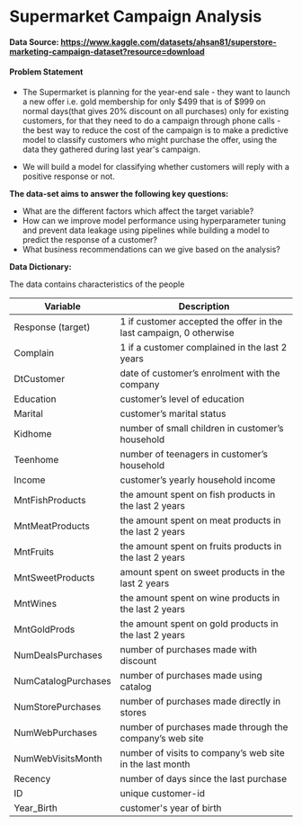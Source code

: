 # Supermarket Campaign Analysis
#### Data Source: https://www.kaggle.com/datasets/ahsan81/superstore-marketing-campaign-dataset?resource=download

#### Problem Statement
* The Supermarket is planning for the year-end sale - they want to launch a new offer i.e. gold membership for only $499 that is of $999 on normal days(that gives 20% discount on all purchases) only for existing customers, for that they need to do a campaign through phone calls - the best way to reduce the cost of the campaign is to make a predictive model to classify customers who might purchase the offer, using the data they gathered during last year's campaign.


* We will build a model for classifying whether customers will reply with a positive response or not.


**The data-set aims to answer the following key questions:**
* What are the different factors which affect the target variable?
* How can we improve model performance using hyperparameter tuning and prevent data leakage using pipelines while building a model to predict the response of a customer? 
* What business recommendations can we give based on the analysis?

**Data Dictionary:**

The data contains characteristics of the people

| Variable            | Description                                                        |
|---------------------|--------------------------------------------------------------------|
| Response (target)   | 1 if customer accepted the offer in the last campaign, 0 otherwise |
| Complain            | 1 if a customer complained in the last 2 years                     |
| DtCustomer          | date of customer’s enrolment with the company                      |
| Education           | customer’s level of education                                      |
| Marital             | customer’s marital status                                          |
| Kidhome             | number of small children in customer’s household                   |
| Teenhome            | number of teenagers in customer’s household                        |
| Income              | customer’s yearly household income                                 |
| MntFishProducts     | the amount spent on fish products in the last 2 years              |
| MntMeatProducts     | the amount spent on meat products in the last 2 years              |
| MntFruits           | the amount spent on fruits products in the last 2 years            |
| MntSweetProducts    | amount spent on sweet products in the last 2 years                 |
| MntWines            | the amount spent on wine products in the last 2 years              |
| MntGoldProds        | the amount spent on gold products in the last 2 years              |
| NumDealsPurchases   | number of purchases made with discount                             |
| NumCatalogPurchases | number of purchases made using catalog                             |
| NumStorePurchases   | number of purchases made directly in stores                        |
| NumWebPurchases     | number of purchases made through the company’s web site            |
| NumWebVisitsMonth   | number of visits to company’s web site in the last month           |
| Recency            | number of days since the last purchase                             |
| ID         | unique customer-id                                                 |
| Year_Birth          | customer's year of birth                                           |

